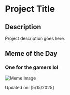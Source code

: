 # Project Title

## Description

Project description goes here.

## Meme of the Day

### One for the gamers lol
![Meme Image](https://i.redd.it/8mf467ap2t0f1.png)

Updated on: [5/15/2025]